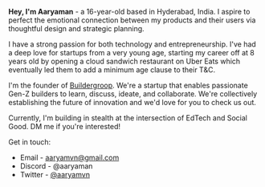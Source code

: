 **Hey, I'm Aaryaman** - a 16-year-old based in Hyderabad, India. I aspire to perfect the emotional connection between my products and their users via thoughtful design and strategic planning. 

I have a strong passion for both technology and entrepreneurship. I've had a deep love for startups from a very young age, starting my career off at 8 years old by opening a cloud sandwich restaurant on Uber Eats which eventually led them to add a minimum age clause to their T&C.

I'm the founder of <a href="https://buildergroop.com">Buildergroop</a>. We're a startup that enables passionate Gen-Z builders to learn, discuss, ideate, and collaborate. We're collectively establishing the future of innovation and we'd love for you to check us out.

Currently, I'm building in stealth at the intersection of EdTech and Social Good. DM me if you're interested!

Get in touch:

- Email - <a href="mailto:aaryamvn@gmail.com">aaryamvn@gmail.com</a>
- Discord - @aaryaman
- Twitter - <a href="https://twitter.com/aaryamvn">@aaryamvn</a> 
